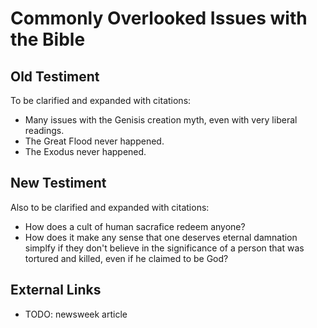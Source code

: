 Commonly Overlooked Issues with the Bible
================================================================================


Old Testiment
--------------------------------------------------------------------------------

To be clarified and expanded with citations:

-   Many issues with the Genisis creation myth, even with very liberal readings.
-   The Great Flood never happened.
-   The Exodus never happened.  


New Testiment
--------------------------------------------------------------------------------

Also to be clarified and expanded with citations:

-   How does a cult of human sacrafice redeem anyone?
-   How does it make any sense that one deserves eternal damnation simplfy if they
    don't believe in the significance of a person that was tortured and killed,
    even if he claimed to be God?


External Links
--------------------------------------------------------------------------------

-   TODO: newsweek article


